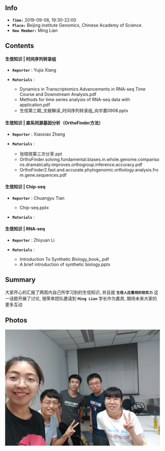 ## Info

+ **`Time:`** 2019-09-08, 19:30-22:00
+ **`Place:`** Beijing institute Genomics, Chinese Academy of Science
+ **`New Member:`** Ming Lian

## Contents
#### 生信知识 | 时间序列转录组
+ **`Reporter`** : Yujia Xiang
  
+ **`Materials`** : 
  + Dynamics in Transcriptomics Advancements in RNA-seq Time Course and Downstream Analysis.pdf 
  + Methods for time series analysis of RNA-seq data with application.pdf
  + 生信第三期_文献解读_时间序列转录组_向宇嘉0908.pptx

#### 生信知识 | 直系同源基因分析（OrthoFinder方法）
+ **`Reporter`** : Xiaoxiao Zhang
  
+ **`Materials`** : 
  + 张晓晓第三次分享.ppt
  + OrthoFinder.solving.fundamental.biases.in.whole.genome.comparisons.dramatically.improves.orthogroup.inference.accuracy.pdf
  + OrthoFinder2.fast.and.accurate.phylogenomic.orthology.analysis.from.gene.sequences.pdf 
  
#### 生信知识 | Chip-seq
+ **`Reporter`** : Chuangyu Tian
  + Chip-seq.pptx
  
+ **`Materials`** : 

#### 生信知识 | RNA-seq
+ **`Reporter`** : Zhiyuan Li
  
+ **`Materials`** : 
  + Introduction To Synthetic Biology_book_.pdf
  + A brief introduction of synthetic biology.pptx

## Summary
大家开心的汇报了两周内自己所学习到的生信知识, 并且就 **`生信人应重视的软实力`** 这一话题开展了讨论, 很荣幸团队邀请到 **`Ming Lian`** 学长作为嘉宾, 期待未来大家的更多互动

## Photos
![good party](https://github.com/bioinfogeeks/Bioinfo-Club/blob/master/Session3_0908/pic/Bioinfogeeks.jpg)
